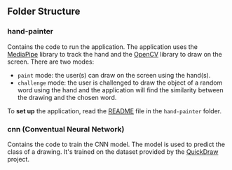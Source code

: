 ## Folder Structure
### hand-painter
Contains the code to run the application.
The application uses the [MediaPipe](https://google.github.io/mediapipe/) library to track the hand and the [OpenCV](https://opencv.org/) library to draw on the screen.
There are two modes:
- `paint` mode: the user(s) can draw on the screen using the hand(s).
- `challenge` mode: the user is challenged to draw the object of a random word using the hand and the application will find the similarity between the drawing and the chosen word.

To **set up** the application, read the [README](hand-painter/README.md) file in the `hand-painter` folder.

### cnn (Conventual Neural Network)
Contains the code to train the CNN model.
The model is used to predict the class of a drawing.
It's trained on the dataset provided by the [QuickDraw](https://quickdraw.withgoogle.com/data) project.

